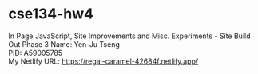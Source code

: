 # cse134-hw4
In Page JavaScript, Site Improvements and Misc. Experiments - Site Build Out Phase 3
Name: Yen-Ju Tseng  
PID: A59005785  
My Netlify URL: https://regal-caramel-42684f.netlify.app/  
